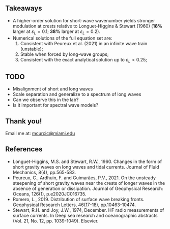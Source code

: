 <section>

## Takeaways

* A higher-order solution for short-wave wavenumber yields stronger modulation
  at crests relative to Longuet-Higgins & Stewart (1960)
  (**18%** larger at $\varepsilon_L = 0.1$; **38%** larger at $\varepsilon_L = 0.2$).
* Numerical solutions of the full equation set are:
  1. Consistent with Peureux et al. (2021) in an infinite wave train (unstable);
  2. Stable when forced by long-wave groups;
  3. Consistent with the exact analytical solution up to $\varepsilon_L < 0.25$;
</section>


<section>

## TODO

* Misalignment of short and long waves
* Scale separation and generalize to a spectrum of long waves
* Can we observe this in the lab?
* Is it important for spectral wave models?
</section>


<section>

# Thank you!

Email me at: mcurcic@miami.edu
</section>


<section>

## References

* Longuet-Higgins, M.S. and Stewart, R.W., 1960. Changes in the form of short gravity waves on long waves and tidal currents. Journal of Fluid Mechanics, 8(4), pp.565-583.
* Peureux, C., Ardhuin, F. and Guimarães, P.V., 2021. On the unsteady steepening of short gravity waves near the crests of longer waves in the absence of generation or dissipation. Journal of Geophysical Research: Oceans, 126(1), p.e2020JC016735.
* Romero, L., 2019. Distribution of surface wave breaking fronts. Geophysical Research Letters, 46(17-18), pp.10463-10474.
* Stewart, R.H. and Joy, J.W., 1974, December. HF radio measurements of surface currents. In Deep sea research and oceanographic abstracts (Vol. 21, No. 12, pp. 1039-1049). Elsevier.
</section>